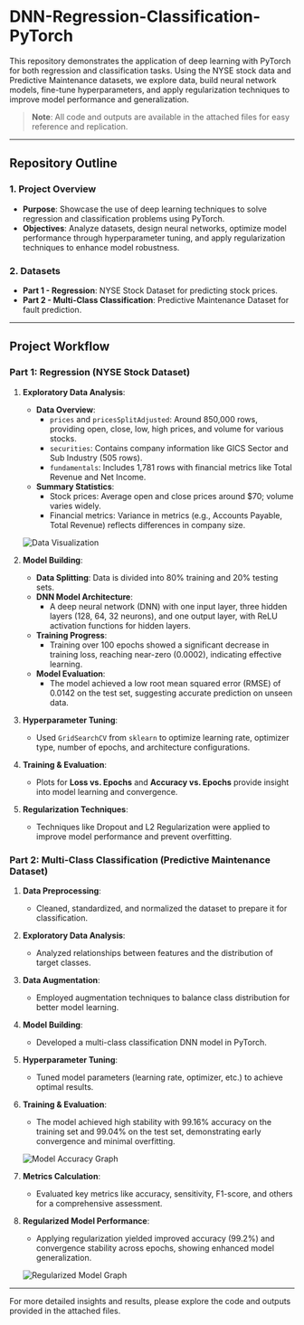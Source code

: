 # DNN-Regression-Classification-PyTorch

This repository demonstrates the application of deep learning with PyTorch for both regression and classification tasks. Using the NYSE stock data and Predictive Maintenance datasets, we explore data, build neural network models, fine-tune hyperparameters, and apply regularization techniques to improve model performance and generalization.

> **Note**: All code and outputs are available in the attached files for easy reference and replication.

---

## Repository Outline

### 1. Project Overview
   - **Purpose**: Showcase the use of deep learning techniques to solve regression and classification problems using PyTorch.
   - **Objectives**: Analyze datasets, design neural networks, optimize model performance through hyperparameter tuning, and apply regularization techniques to enhance model robustness.

### 2. Datasets
   - **Part 1 - Regression**: NYSE Stock Dataset for predicting stock prices.
   - **Part 2 - Multi-Class Classification**: Predictive Maintenance Dataset for fault prediction.

---

## Project Workflow

### Part 1: Regression (NYSE Stock Dataset)

1. **Exploratory Data Analysis**: 
   - **Data Overview**: 
      - `prices` and `pricesSplitAdjusted`: Around 850,000 rows, providing open, close, low, high prices, and volume for various stocks.
      - `securities`: Contains company information like GICS Sector and Sub Industry (505 rows).
      - `fundamentals`: Includes 1,781 rows with financial metrics like Total Revenue and Net Income.
   - **Summary Statistics**:
      - Stock prices: Average open and close prices around $70; volume varies widely.
      - Financial metrics: Variance in metrics (e.g., Accounts Payable, Total Revenue) reflects differences in company size.

   ![Data Visualization](https://github.com/user-attachments/assets/)

2. **Model Building**:
   - **Data Splitting**: Data is divided into 80% training and 20% testing sets.
   - **DNN Model Architecture**:
      - A deep neural network (DNN) with one input layer, three hidden layers (128, 64, 32 neurons), and one output layer, with ReLU activation functions for hidden layers.
   - **Training Progress**:
      - Training over 100 epochs showed a significant decrease in training loss, reaching near-zero (0.0002), indicating effective learning.
   - **Model Evaluation**:
      - The model achieved a low root mean squared error (RMSE) of 0.0142 on the test set, suggesting accurate prediction on unseen data.

3. **Hyperparameter Tuning**: 
   - Used `GridSearchCV` from `sklearn` to optimize learning rate, optimizer type, number of epochs, and architecture configurations.

4. **Training & Evaluation**:
   - Plots for **Loss vs. Epochs** and **Accuracy vs. Epochs** provide insight into model learning and convergence.

5. **Regularization Techniques**:
   - Techniques like Dropout and L2 Regularization were applied to improve model performance and prevent overfitting.

### Part 2: Multi-Class Classification (Predictive Maintenance Dataset)

1. **Data Preprocessing**: 
   - Cleaned, standardized, and normalized the dataset to prepare it for classification.

2. **Exploratory Data Analysis**:
   - Analyzed relationships between features and the distribution of target classes.

3. **Data Augmentation**:
   - Employed augmentation techniques to balance class distribution for better model learning.

4. **Model Building**:
   - Developed a multi-class classification DNN model in PyTorch.

5. **Hyperparameter Tuning**:
   - Tuned model parameters (learning rate, optimizer, etc.) to achieve optimal results.

6. **Training & Evaluation**:
   - The model achieved high stability with 99.16% accuracy on the training set and 99.04% on the test set, demonstrating early convergence and minimal overfitting.

   ![Model Accuracy Graph](https://github.com/user-attachments/assets/8fa191d9-6a55-4bdf-be5f-b98e7b214fdb)

7. **Metrics Calculation**:
   - Evaluated key metrics like accuracy, sensitivity, F1-score, and others for a comprehensive assessment.

8. **Regularized Model Performance**:
   - Applying regularization yielded improved accuracy (99.2%) and convergence stability across epochs, showing enhanced model generalization.

   ![Regularized Model Graph](https://github.com/user-attachments/assets/e6b74af2-debd-4f30-a9d6-4ab8ee6d530d)

---

For more detailed insights and results, please explore the code and outputs provided in the attached files.
